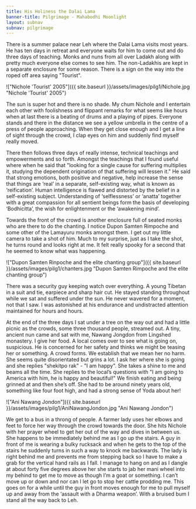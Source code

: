 ```yaml
---
title: His Holiness the Dalai Lama
banner-title: Pilgrimage - Mahabodhi Moonlight
layout: subnav
subnav: pilgrimage
---
```



There is a summer palace near Leh where the Dalai Lama visits most
years. He has ten days in retreat and everyone waits for him to come
out and do three days of teaching. Monks and nuns from all over
Ladakh along with pretty much everyone else comes to see him. The
non-Ladakhis are kept in a separate enclosure for some reason. There
is a sign on the way into the roped off area saying "Tourist".

!["Nichole 'Tourist' 2005"]({{ site.baseurl }}/assets/images/pilg1/Nichole.jpg "Nichole 'Tourist' 2005")

The sun is super hot and there is no shade. My chum Nichole and I entertain
each other with foolishness and flippant remarks for what seems like hours when
at last there is a beating of drums and a playing of pipes. Everyone stands and
there in the distance we see a yellow umbrella in the centre of a press of
people approaching. When they get close enough and I get a line of sight
through the crowd, I clap eyes on him and suddenly find myself really moved. 

There then follows three days of really intense, technical teachings and
empowerments and so forth. Amongst the teachings that I found useful where when
he said that "looking for a single cause for suffering multiplies it, studying
the dependent origination of that suffering will lessen it." He said that
strong emotions, both positive and negative, help increase the sense that
things are ‘real’ in a separate, self-existing way, what is known as
‘reification’. Human intelligence is flawed and distorted by the belief in a
self-existing subject. Understanding of ‘selflessness’ or ‘anatta’ together
with a great compassion for all sentient beings form the basis of developing
‘Bodhicitta’, the wish for enlightenment or the ‘awakening mind’.

Towards the front of the crowd is another enclosure full of seated monks who
are there to do the chanting. I notice Dupon Samten Rimpoche and some other of
the Lamayuru monks amongst them. I get out my little camera to take a shot of
him. Much to my surprise, just as I take the shot, he turns round and looks
right at me. It felt really spooky for a second that he seemed to know what was
happening.

!["Dupon Samten Rinpoche and the elite chanting group"]({{ site.baseurl }}/assets/images/pilg1/chanters.jpg "Dupon Samten Rimpoche and the elite chanting group")

There was a security guy keeping watch over everything. A young Tibetan in a
suit and tie, earpiece and sharp hair cut. He stayed standing throughout while
we sat and suffered under the sun. He never wavered for a moment, not that I
saw. I was astonished at his endurance and undistracted attention maintained
for hours and hours.

At the end of the three days I sat under a tree on the way out and had a little
picnic as the crowds, some three thousand people, streamed out. A tiny, ancient
nun came and sat with me, Nawang Jongdon from Lingshed monastery. I give her
food. A local comes over to see what is going on, suspicious. He is concerned
for her safety and thinks we might be teasing her or something. A crowd forms.
We establish that we mean her no harm. She seems quite disorientated but grins
a lot. I ask her where she is going and she replies "shekitpo rak" - "I am
happy". She takes a shine to me and beams all the time. She replies to the
local’s questions with "I am going to America with him, he is happy and
beautiful!" We finish eating and being grinned at and then she’s off. She had
to be around ninety years old, something like four foot high, and had a strong
sense of Yoda about her!

!["Ani Nawang Jondon"]({{ site.baseurl }}/assets/images/pilg1/AniNawangJondon.jpg "Ani Nawang Jondon")

We get to a bus in a throng of people. A farmer lady uses her elbows and feet
to force her way through the crowd towards the door. She hits Nichole with her
prayer wheel to get her out of the way and dives in between us. She happens to
be immediately behind me as I go up the stairs. A guy in front of me is wearing
a bulky rucksack and when he gets to the top of the stairs he suddenly turns in
such a way to knock me backwards. The lady is right behind me and prevents me
from stepping back so I have to make a grab for the vertical hand rails as I
fall. I manage to hang on and as I dangle at about forty five degrees above her
she starts to jab her mani wheel into my behind to get me to move as though I’m
a goat or something. I can’t move up or down and nor can I let go to stop her
cattle prodding me. This goes on for a while until the guy in front moves
enough for me to pull myself up and away from the ‘assault with a Dharma
weapon’. With a bruised bum I stand all the way back to Leh.
